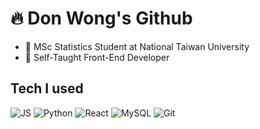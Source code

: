# 🔥 Don Wong's Github
- 🏫 MSc Statistics Student at National Taiwan University</br>
- 📓 Self-Taught Front-End Developer

## Tech I used
![JS](https://img.icons8.com/color/96/javascript--v1.png)
![Python](https://img.icons8.com/color/96/python--v1.png)
![React](https://img.icons8.com/color/96/react-native.png)
![MySQL](https://img.icons8.com/color/96/mysql-logo.png)
![Git](https://img.icons8.com/color/96/git.png)
